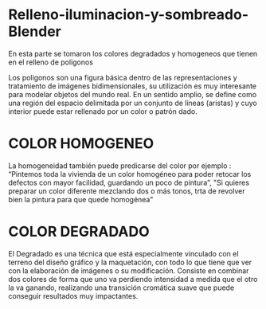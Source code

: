 # Relleno-iluminacion-y-sombreado-Blender
 
 En esta parte se tomaron los colores degradados y homogeneos que tienen en el relleno de poligonos 
 
 Los polígonos son una figura básica dentro de las representaciones y tratamiento de imágenes bidimensionales, su utilización es muy interesante para modelar objetos del mundo real. En un sentido amplio, se define como una región del espacio delimitada por un conjunto de líneas (aristas) y cuyo interior puede estar rellenado por un color o patrón dado.
 
 # COLOR HOMOGENEO 
 
La homogeneidad también puede predicarse del color por ejemplo : “Pintemos toda la vivienda de un color homogéneo para poder retocar los defectos con mayor facilidad, guardando un poco de pintura”, "Si quieres preparar un color diferente mezclando dos o más tonos, trta de revolver bien la pintura para que quede homogénea"

#  COLOR DEGRADADO

El Degradado es una técnica que está especialmente vinculado con el terreno del diseño gráfico y la maquetación, con todo lo que tiene que ver con la elaboración de imágenes o su modificación. Consiste en combinar dos colores de forma que uno va perdiendo intensidad a medida que el otro la va ganando, realizando una transición cromática suave que puede conseguir resultados muy impactantes.





 
 
 
